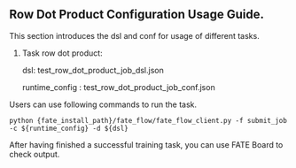 ## Row Dot Product Configuration Usage Guide.

This section introduces the dsl and conf for usage of different tasks.

1. Task row dot product:

    dsl: test_row_dot_product_job_dsl.json

    runtime_config : test_row_dot_product_job_conf.json

Users can use following commands to run the task.

    python {fate_install_path}/fate_flow/fate_flow_client.py -f submit_job -c ${runtime_config} -d ${dsl}

After having finished a successful training task, you can use FATE Board to check output. 